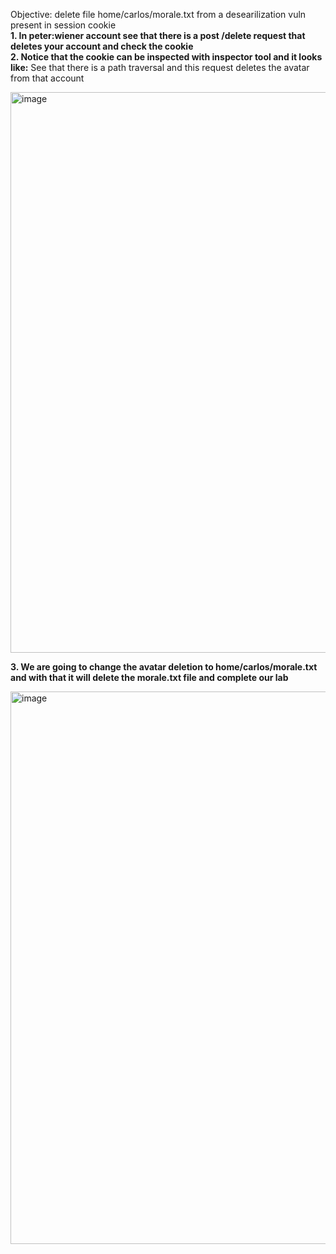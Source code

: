 Objective: delete file home/carlos/morale.txt from a desearilization vuln present in session cookie  
**1. In peter:wiener account see that there is a post /delete request that deletes your account and check the cookie**  
**2. Notice that the cookie can be inspected with inspector tool and it looks like:**
See that there is a path traversal and this request deletes the avatar from that account

<img width="1920" height="897" alt="image" src="https://github.com/user-attachments/assets/144dca58-8108-4d23-a826-8aed981d741c" />

**3. We are going to change the avatar deletion to home/carlos/morale.txt and with that it will delete the morale.txt file and complete our lab**

<img width="1920" height="884" alt="image" src="https://github.com/user-attachments/assets/b3fc35b2-0776-4963-8d8f-087972b205df" />
